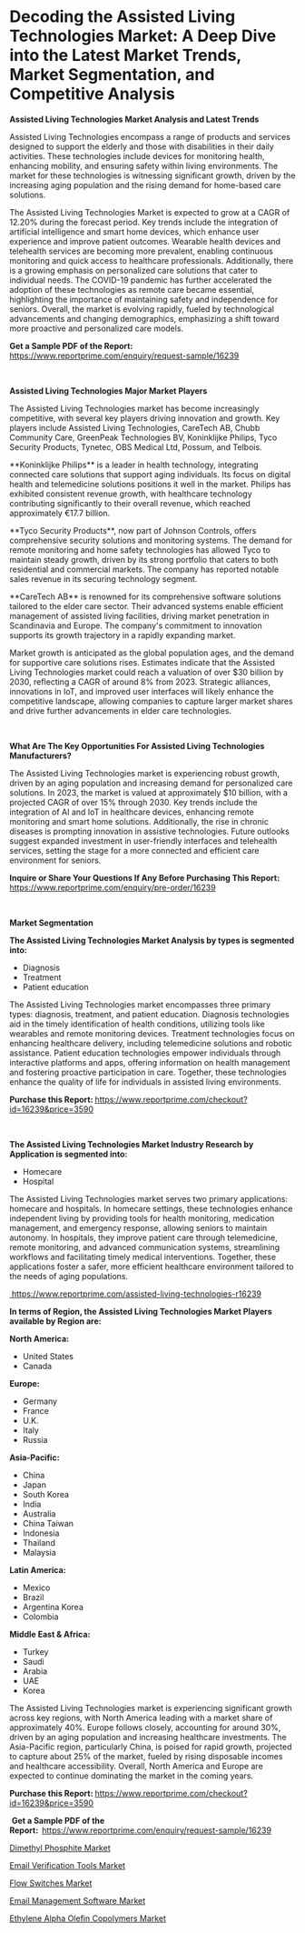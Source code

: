 <p><h1>Decoding the Assisted Living Technologies Market: A Deep Dive into the Latest Market Trends, Market Segmentation, and Competitive Analysis</h1></p><p><strong>Assisted Living Technologies Market Analysis and Latest Trends</strong></p>
<p><p>Assisted Living Technologies encompass a range of products and services designed to support the elderly and those with disabilities in their daily activities. These technologies include devices for monitoring health, enhancing mobility, and ensuring safety within living environments. The market for these technologies is witnessing significant growth, driven by the increasing aging population and the rising demand for home-based care solutions. </p><p>The Assisted Living Technologies Market is expected to grow at a CAGR of 12.20% during the forecast period. Key trends include the integration of artificial intelligence and smart home devices, which enhance user experience and improve patient outcomes. Wearable health devices and telehealth services are becoming more prevalent, enabling continuous monitoring and quick access to healthcare professionals. Additionally, there is a growing emphasis on personalized care solutions that cater to individual needs. The COVID-19 pandemic has further accelerated the adoption of these technologies as remote care became essential, highlighting the importance of maintaining safety and independence for seniors. Overall, the market is evolving rapidly, fueled by technological advancements and changing demographics, emphasizing a shift toward more proactive and personalized care models.</p></p>
<p><strong>Get a Sample PDF of the Report:&nbsp;</strong> <a href="https://www.reportprime.com/enquiry/request-sample/16239?utm_campaign=1166&utm_medium=2&utm_source=Github&utm_content=ia&utm_term=02122024&utm_id=assisted-living-technologies">https://www.reportprime.com/enquiry/request-sample/16239</a></p>
<p>&nbsp;</p>
<p><strong>Assisted Living Technologies Major Market Players</strong></p>
<p><p>The Assisted Living Technologies market has become increasingly competitive, with several key players driving innovation and growth. Key players include Assisted Living Technologies, CareTech AB, Chubb Community Care, GreenPeak Technologies BV, Koninklijke Philips, Tyco Security Products, Tynetec, OBS Medical Ltd, Possum, and Telbois.</p><p>**Koninklijke Philips** is a leader in health technology, integrating connected care solutions that support aging individuals. Its focus on digital health and telemedicine solutions positions it well in the market. Philips has exhibited consistent revenue growth, with healthcare technology contributing significantly to their overall revenue, which reached approximately €17.7 billion.</p><p>**Tyco Security Products**, now part of Johnson Controls, offers comprehensive security solutions and monitoring systems. The demand for remote monitoring and home safety technologies has allowed Tyco to maintain steady growth, driven by its strong portfolio that caters to both residential and commercial markets. The company has reported notable sales revenue in its securing technology segment.</p><p>**CareTech AB** is renowned for its comprehensive software solutions tailored to the elder care sector. Their advanced systems enable efficient management of assisted living facilities, driving market penetration in Scandinavia and Europe. The company's commitment to innovation supports its growth trajectory in a rapidly expanding market.</p><p>Market growth is anticipated as the global population ages, and the demand for supportive care solutions rises. Estimates indicate that the Assisted Living Technologies market could reach a valuation of over $30 billion by 2030, reflecting a CAGR of around 8% from 2023. Strategic alliances, innovations in IoT, and improved user interfaces will likely enhance the competitive landscape, allowing companies to capture larger market shares and drive further advancements in elder care technologies.</p></p>
<p>&nbsp;</p>
<p><strong>What Are The Key Opportunities For Assisted Living Technologies Manufacturers?</strong></p>
<p><p>The Assisted Living Technologies market is experiencing robust growth, driven by an aging population and increasing demand for personalized care solutions. In 2023, the market is valued at approximately $10 billion, with a projected CAGR of over 15% through 2030. Key trends include the integration of AI and IoT in healthcare devices, enhancing remote monitoring and smart home solutions. Additionally, the rise in chronic diseases is prompting innovation in assistive technologies. Future outlooks suggest expanded investment in user-friendly interfaces and telehealth services, setting the stage for a more connected and efficient care environment for seniors.</p></p>
<p><strong>Inquire or Share Your Questions If Any Before Purchasing This Report:</strong> <a href="https://www.reportprime.com/enquiry/pre-order/16239?utm_campaign=1166&utm_medium=2&utm_source=Github&utm_content=ia&utm_term=02122024&utm_id=assisted-living-technologies">https://www.reportprime.com/enquiry/pre-order/16239</a></p>
<p>&nbsp;</p>
<p><strong>Market Segmentation</strong></p>
<p><strong>The Assisted Living Technologies Market Analysis by types is segmented into:</strong></p>
<p><ul><li>Diagnosis</li><li>Treatment</li><li>Patient education</li></ul></p>
<p><p>The Assisted Living Technologies market encompasses three primary types: diagnosis, treatment, and patient education. Diagnosis technologies aid in the timely identification of health conditions, utilizing tools like wearables and remote monitoring devices. Treatment technologies focus on enhancing healthcare delivery, including telemedicine solutions and robotic assistance. Patient education technologies empower individuals through interactive platforms and apps, offering information on health management and fostering proactive participation in care. Together, these technologies enhance the quality of life for individuals in assisted living environments.</p></p>
<p><strong>Purchase this Report:&nbsp;</strong><a href="https://www.reportprime.com/checkout?id=16239&price=3590&utm_campaign=1166&utm_medium=2&utm_source=Github&utm_content=ia&utm_term=02122024&utm_id=assisted-living-technologies">https://www.reportprime.com/checkout?id=16239&price=3590</a></p>
<p>&nbsp;</p>
<p><strong>The Assisted Living Technologies Market Industry Research by Application is segmented into:</strong></p>
<p><ul><li>Homecare</li><li>Hospital</li></ul></p>
<p><p>The Assisted Living Technologies market serves two primary applications: homecare and hospitals. In homecare settings, these technologies enhance independent living by providing tools for health monitoring, medication management, and emergency response, allowing seniors to maintain autonomy. In hospitals, they improve patient care through telemedicine, remote monitoring, and advanced communication systems, streamlining workflows and facilitating timely medical interventions. Together, these applications foster a safer, more efficient healthcare environment tailored to the needs of aging populations.</p></p>
<p><a href="https://www.reportprime.com/assisted-living-technologies-r16239?utm_campaign=1166&utm_medium=2&utm_source=Github&utm_content=ia&utm_term=02122024&utm_id=assisted-living-technologies">&nbsp;https://www.reportprime.com/assisted-living-technologies-r16239</a></p>
<p><strong>In terms of Region, the Assisted Living Technologies Market Players available by Region are:</strong></p>
<p>
    <p> <strong> North America: </strong>
        <ul>
            <li>United States</li>
            <li>Canada</li>
        </ul>
        </p> 
    <p> <strong> Europe: </strong>
        <ul>
            <li>Germany</li>
            <li>France</li>
            <li>U.K.</li>
            <li>Italy</li>
            <li>Russia</li>
        </ul>
        </p> 
    <p> <strong> Asia-Pacific: </strong>
        <ul>
            <li>China</li>
            <li>Japan</li>
            <li>South Korea</li>
            <li>India</li>
            <li>Australia</li>
            <li>China Taiwan</li>
            <li>Indonesia</li>
            <li>Thailand</li>
            <li>Malaysia</li>
        </ul>
        </p> 
    <p> <strong> Latin America: </strong>
        <ul>
            <li>Mexico</li>
            <li>Brazil</li>
            <li>Argentina Korea</li>
            <li>Colombia</li>
        </ul>
        </p> 
    <p> <strong> Middle East & Africa: </strong>
        <ul>
            <li>Turkey</li>
            <li>Saudi</li>
            <li>Arabia</li>
            <li>UAE</li>
            <li>Korea</li>
        </ul>
    </p>
    </p>
<p><p>The Assisted Living Technologies market is experiencing significant growth across key regions, with North America leading with a market share of approximately 40%. Europe follows closely, accounting for around 30%, driven by an aging population and increasing healthcare investments. The Asia-Pacific region, particularly China, is poised for rapid growth, projected to capture about 25% of the market, fueled by rising disposable incomes and healthcare accessibility. Overall, North America and Europe are expected to continue dominating the market in the coming years.</p></p>
<p><strong>Purchase this Report: </strong><a href="https://www.reportprime.com/checkout?id=16239&price=3590&utm_campaign=1166&utm_medium=2&utm_source=Github&utm_content=ia&utm_term=02122024&utm_id=assisted-living-technologies">https://www.reportprime.com/checkout?id=16239&price=3590</a></p>
<p>&nbsp;<strong>Get a Sample PDF of the Report:&nbsp;&nbsp;</strong><a href="https://www.reportprime.com/enquiry/request-sample/16239?utm_campaign=1166&utm_medium=2&utm_source=Github&utm_content=ia&utm_term=02122024&utm_id=assisted-living-technologies">https://www.reportprime.com/enquiry/request-sample/16239</a></p>
<p><strong></strong></p>
<p><p><a href="https://issuu.com/reportprime-2/docs/dimethyl-phosphite-market-size-2030.pptx?utm_campaign=1166&utm_medium=2&utm_source=Github&utm_content=ia&utm_term=02122024&utm_id=assisted-living-technologies">Dimethyl Phosphite Market</a></p><p><a href="https://github.com/ElviraLeka1962/Market-Research-Report-List-1/blob/main/email-verification-tools-market.md?utm_campaign=1166&utm_medium=2&utm_source=Github&utm_content=ia&utm_term=02122024&utm_id=assisted-living-technologies">Email Verification Tools Market</a></p><p><a href="https://www.linkedin.com/pulse/flow-switches-market-insights-report-company-specific-analysis-nzxgf?utm_campaign=1166&utm_medium=2&utm_source=Github&utm_content=ia&utm_term=02122024&utm_id=assisted-living-technologies">Flow Switches Market</a></p><p><a href="https://github.com/kimberjam0i/Market-Research-Report-List-1/blob/main/email-management-software-market.md?utm_campaign=1166&utm_medium=2&utm_source=Github&utm_content=ia&utm_term=02122024&utm_id=assisted-living-technologies">Email Management Software Market</a></p><p><a href="https://issuu.com/reportprime-2/docs/ethylene-alpha-olefin-copolymers-market-size-2030.?utm_campaign=1166&utm_medium=2&utm_source=Github&utm_content=ia&utm_term=02122024&utm_id=assisted-living-technologies">Ethylene Alpha Olefin Copolymers Market</a></p></p>